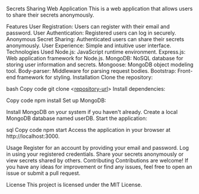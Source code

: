 Secrets Sharing Web Application
This is a web application that allows users to share their secrets anonymously.

Features
User Registration: Users can register with their email and password.
User Authentication: Registered users can log in securely.
Anonymous Secret Sharing: Authenticated users can share their secrets anonymously.
User Experience: Simple and intuitive user interface.
Technologies Used
Node.js: JavaScript runtime environment.
Express.js: Web application framework for Node.js.
MongoDB: NoSQL database for storing user information and secrets.
Mongoose: MongoDB object modeling tool.
Body-parser: Middleware for parsing request bodies.
Bootstrap: Front-end framework for styling.
Installation
Clone the repository:

bash
Copy code
git clone <[repository-url](https://github.com/MausamGaikwad/secret-sharing-web-app-starting.git)>
Install dependencies:

Copy code
npm install
Set up MongoDB:

Install MongoDB on your system if you haven't already.
Create a local MongoDB database named userDB.
Start the application:

sql
Copy code
npm start
Access the application in your browser at http://localhost:3000.

Usage
Register for an account by providing your email and password.
Log in using your registered credentials.
Share your secrets anonymously or view secrets shared by others.
Contributing
Contributions are welcome! If you have any ideas for improvement or find any issues, feel free to open an issue or submit a pull request.

License
This project is licensed under the MIT License.
